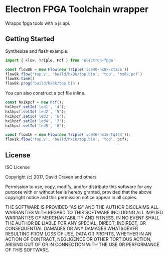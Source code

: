 # Electron FPGA Toolchain wrapper

Wrapps fpga tools with a js api.

## Getting Started
Synthesize and flash example.

```ts
import { Flow, Triple, Pcf } from 'electron-fpga'

const flow8k = new Flow(new Triple('ice40-hx8k-ct256'))
flow8k.flow('top.v', 'build/hx8k/top.bin', 'top', 'hx8k.pcf')
flow8k.time()
flow8k.prog('build/hx8k/top.bin')
```

You can also construct a pcf file inline.

```ts
const hx1kpcf = new Pcf();
hx1kpcf.setIo('led1', '4');
hx1kpcf.setIo('led2', '5');
hx1kpcf.setIo('led3', '6');
hx1kpcf.setIo('led4', '7');
hx1kpcf.setIo('led5', '8');

const flow1k = new Flow(new Triple('ice40-hx1k-tq144'));
flow1k.flow('top.v', 'build/hx1k/top.bin', 'top', pcf);
```

## License
ISC License

Copyright (c) 2017, David Craven and others

Permission to use, copy, modify, and/or distribute this software for any
purpose with or without fee is hereby granted, provided that the above
copyright notice and this permission notice appear in all copies.

THE SOFTWARE IS PROVIDED "AS IS" AND THE AUTHOR DISCLAIMS ALL WARRANTIES WITH
REGARD TO THIS SOFTWARE INCLUDING ALL IMPLIED WARRANTIES OF MERCHANTABILITY
AND FITNESS. IN NO EVENT SHALL THE AUTHOR BE LIABLE FOR ANY SPECIAL, DIRECT,
INDIRECT, OR CONSEQUENTIAL DAMAGES OR ANY DAMAGES WHATSOEVER RESULTING FROM
LOSS OF USE, DATA OR PROFITS, WHETHER IN AN ACTION OF CONTRACT, NEGLIGENCE
OR OTHER TORTIOUS ACTION, ARISING OUT OF OR IN CONNECTION WITH THE USE OR
PERFORMANCE OF THIS SOFTWARE.
